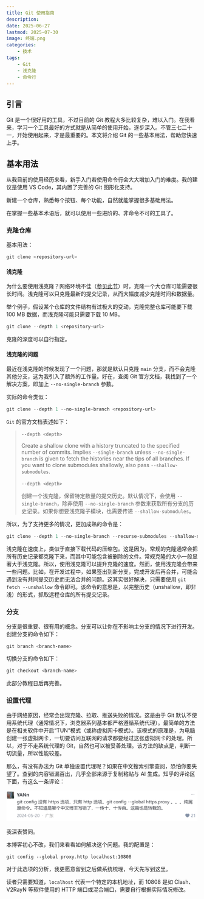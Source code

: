```yaml
---
title: Git 使用指南
description:
date: 2025-06-27
lastmod: 2025-07-30
image: 终端.png
categories:
    - 技术
tags:
    - Git
    - 浅克隆
    - 命令行
---
```


## 引言

Git 是一个很好用的工具，不过目前的 Git 教程大多比较复杂，难以入门。在我看来，学习一个工具最好的方式就是从简单的使用开始，逐步深入。不管三七二十一，开始使用起来，才是最重要的。本文将介绍 Git 的一些基本用法，帮助您快速上手。

## 基本用法

从我目前的使用经历来看，新手入门若使用命令行会大大增加入门的难度。我的建议是使用 VS Code，其内置了完善的 Git 图形化支持。

新建一个仓库，熟悉每个按钮、每个功能，自然就能掌握很多基础用法。

在掌握一些基本术语后，就可以使用一些进阶的、非命令不可的工具了。

### 克隆仓库

基本用法：

```powershell
git clone <repository-url>
```

#### 浅克隆

为什么要使用浅克隆？网络环境不佳（[参见此节](#设置代理)）时，克隆一个大仓库可能需要很长时间。浅克隆可以只克隆最新的提交记录，从而大幅度减少克隆时间和数据量。

举个例子，假设某个仓库的文件结构有过极大的变动，克隆完整仓库可能要下载 100 MB 数据，而浅克隆可能只需要下载 10 MB。

```powershell
git clone --depth 1 <repository-url>
```

克隆的深度可以自行指定。

#### 浅克隆的问题

最近在浅克隆的时候发现了一个问题，那就是默认只克隆 `main` 分支，而不会克隆其他分支，这为我引入了额外的工作量。好在，查阅 Git 官方文档，我找到了一个解决方案，即加上 `--no-single-branch` 参数。

实际的命令类似：

```powershell
git clone --depth 1 --no-single-branch <repository-url>
```

`Git` 的官方文档表述如下：

> `--depth <depth>`
>
> Create a shallow clone with a history truncated to the specified number of commits. Implies `--single-branch` unless `--no-single-branch` is given to fetch the histories near the tips of all branches. If you want to clone submodules shallowly, also pass `--shallow-submodules`.
>
> `--depth <depth>`
>
> 创建一个浅克隆，保留特定数量的提交历史。默认情况下，会使用 `--single-branch`，除非使用 `--no-single-branch` 参数来获取所有分支的历史记录。如果你想要浅克隆子模块，也需要传递 `--shallow-submodules`。

所以，为了支持更多的情况，更加成熟的命令是：

```powershell
git clone --depth 1 --no-single-branch --recurse-submodules --shallow-submodules <repository-url>
```

浅克隆在速度上，类似于直接下载代码的压缩包。这是因为，常规的克隆通常会把所有历史记录都克隆下来，而其中可能包含被删除的文件。常规克隆的大小一般显著大于浅克隆。所以，使用浅克隆可以提升克隆的速度。然而，使用浅克隆会带来一些问题。比如，在开发过程中，如果签出到新分支，完成开发后再合并，可能会遇到没有共同提交历史而无法合并的问题。这其实很好解决，只需要使用 `git fetch --unshallow` 命令即可。该命令的意思是，以完整历史（unshallow，即非浅）的形式，抓取远程仓库的所有提交记录。

### 分支

分支是很重要、很有用的概念。分支可以让你在不影响主分支的情况下进行开发。创建分支的命令如下：

```powershell
git branch <branch-name>
```

切换分支的命令如下：

```powershell
git checkout <branch-name>
```

此部分教程日后再完善。

### 设置代理

由于网络原因，经常会出现克隆、拉取、推送失败的情况。这是由于 Git 默认不使用系统代理（通常情况下，浏览器系列基本都严格遵循系统代理）。最简单的方法是在相关软件中开启“TUN”模式（或称虚拟网卡模式）。该模式的原理是，为电脑创建一张虚拟网卡，一切要访问互联网的请求都要经过这张虚拟网卡的处理。所以，对于不走系统代理的 Git，自然也可以被妥善处理。该方法的缺点是，判断一切流量，所以性能较差。

那么，有没有办法为 Git 单独设置代理呢？如果在中文搜索引擎查阅，恐怕你要失望了。查到的内容错漏百出，几乎全部来源于复制粘贴与 AI 生成。知乎的评论区下面，有这么一条评论：

![评论](image.png)

我深表赞同。

本博客初心不改，我们来看看如何解决这个问题。我的配置是：

```shell
git config --global proxy.http localhost:10808
```

对于此选项的分析，我更愿意留到之后做系统梳理，今天先写到这里。

读者只需要知道，`localhost` 代表一个特定的本机地址，而 10808 是如 Clash、V2RayN 等软件使用的 HTTP 端口或混合端口，需要自行根据实际情况修改。
